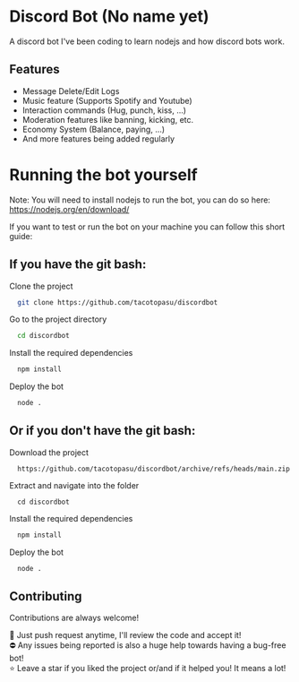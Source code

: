 
# Discord Bot (No name yet)

A discord bot I've been coding to learn nodejs and how discord bots work.


## Features

- Message Delete/Edit Logs
- Music feature (Supports Spotify and Youtube)
- Interaction commands (Hug, punch, kiss, ...)
- Moderation features like banning, kicking, etc.
- Economy System (Balance, paying, ...)
- And more features being added regularly


# Running the bot yourself

Note: You will need to install nodejs to run the bot, you can do so here: https://nodejs.org/en/download/ 

If you want to test or run the bot on your machine you can follow this short guide:

## If you have the git bash:

Clone the project

```bash
  git clone https://github.com/tacotopasu/discordbot
```

Go to the project directory

```bash
  cd discordbot
```

Install the required dependencies

```bash
  npm install
```

Deploy the bot

```bash
  node .
```


## Or if you don't have the git bash:

Download the project
```
  https://github.com/tacotopasu/discordbot/archive/refs/heads/main.zip
```

Extract and navigate into the folder
```
  cd discordbot
```

Install the required dependencies

```bash
  npm install
```

Deploy the bot

```bash
  node .
```
## Contributing

Contributions are always welcome!

📌 Just push request anytime, I'll review the code and accept it!\
⛔ Any issues being reported is also a huge help towards having a bug-free bot!\
⭐ Leave a star if you liked the project or/and if it helped you! It means a lot!

